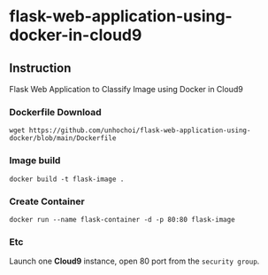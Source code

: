 # flask-web-application-using-docker-in-cloud9

## Instruction
Flask Web Application to Classify Image using Docker in Cloud9

### Dockerfile Download
```
wget https://github.com/unhochoi/flask-web-application-using-docker/blob/main/Dockerfile
```
### Image build
```
docker build -t flask-image .
```
### Create Container
```
docker run --name flask-container -d -p 80:80 flask-image
```
### Etc
Launch one **Cloud9** instance, open 80 port from the `security group`.


